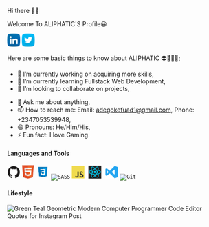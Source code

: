 Hi there 👋🏾

<span>Welcome To ALIPHATIC'S Profile😀</span>

<a href="https://www.linkedin.com/in/fuad-ajibola-5a0034166/"><img src="images/linkedin.png" width="30" /></a>
<a href="https://twitter.com/AdegokeFuad"><img src="images/twitter.png" width="30" /></a>

Here are some basic things to know about ALIPHATIC 👽👳🏾‍♂️;


- 🔭 I’m currently working on acquiring more skills,
- 🌱 I’m currently learning Fullstack Web Development,
- 👯 I’m looking to collaborate on projects,
<!--- 🤔 I’m looking for help with--> 
- 💬 Ask me about anything,
- 📫 How to reach me: Email: adegokefuad1@gmail.com, Phone: +2347053539948,
- 😄 Pronouns: He/Him/His,
- ⚡ Fun fact: I love Gaming.

#### Languages and Tools
<code><img src="images/github.png" width="30" title="GitHub" /></code>
<code><img src="images/html.jpg" width="30" title="HTML" /></code>
<code><img src="images/css.jpg" width="30" title="CSS" /></code>
<code><img src="images/" width="30" title="SASS" /></code>
<code><img src="images/javascript.png" width="30" title="JavaScript" /></code>
<code><img src="images/react.png" width="40" title="React" /></code>
<code><img src="images/visualstudio.svg" width="30" title="Visual Studio Code" /></code>
<code><img src="images/git.png" width="30" title="Git" /></code>


#### Lifestyle
![Green Teal Geometric Modern Computer Programmer Code Editor Quotes for Instagram Post](https://user-images.githubusercontent.com/105937740/174781153-79d156a6-8e4a-4d8b-aa75-880be17afeac.jpg)


